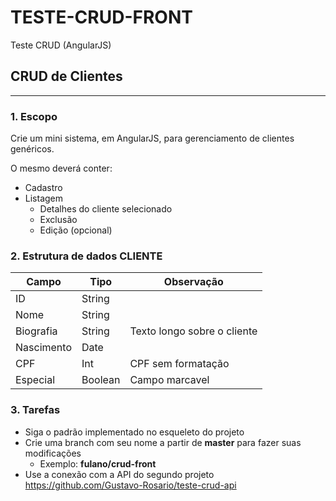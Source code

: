 # TESTE-CRUD-FRONT
Teste CRUD (AngularJS)

## CRUD de Clientes
----
### 1. Escopo
Crie um mini sistema, em AngularJS, para gerenciamento de clientes genéricos.

O mesmo deverá conter: 
  * Cadastro
  * Listagem
    * Detalhes do cliente selecionado
    * Exclusão
    * Edição (opcional)
    
### 2. Estrutura de dados CLIENTE
Campo        | Tipo    | Observação
------------ | ------- | ----------
ID           | String  |
Nome         | String  |
Biografia    | String  | Texto longo sobre o cliente
Nascimento   | Date    |
CPF          | Int     | CPF sem formatação
Especial     | Boolean | Campo marcavel

### 3. Tarefas
* Siga o padrão implementado no esqueleto do projeto
* Crie uma branch com seu nome a partir de **master** para fazer suas modificações
  * Exemplo: **fulano/crud-front**
* Use a conexão com a API do segundo projeto <https://github.com/Gustavo-Rosario/teste-crud-api>
